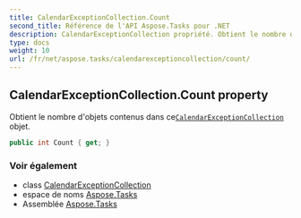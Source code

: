 ```yaml
---
title: CalendarExceptionCollection.Count
second_title: Référence de l'API Aspose.Tasks pour .NET
description: CalendarExceptionCollection propriété. Obtient le nombre dobjets contenus dans ceCalendarExceptionCollection objet.
type: docs
weight: 10
url: /fr/net/aspose.tasks/calendarexceptioncollection/count/
---
```

## CalendarExceptionCollection.Count property

Obtient le nombre d'objets contenus dans ce[`CalendarExceptionCollection`](../) objet.

```csharp
public int Count { get; }
```

### Voir également

* class [CalendarExceptionCollection](../)
* espace de noms [Aspose.Tasks](../../calendarexceptioncollection/)
* Assemblée [Aspose.Tasks](../../../)


